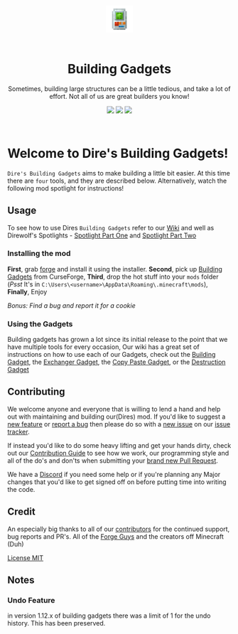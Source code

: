 <p align="center" style="padding: 3em;"><img width="60" src="https://github.com/Direwolf20-MC/BuildingGadgets/blob/master/src/main/resources/assets/buildinggadgets/textures/logo/logo.png?raw=true" /></p>
<h1 align="center" style="margin-top: 20px; border-bottom: 0;">Building Gadgets</h1>
<p align="center">Sometimes, building large structures can be a little tedious, and take a lot of effort. Not all of us are great builders you know!
</p>
<p align="center">
    <a href="https://minecraft.curseforge.com/projects/building-gadgets"><img src="http://cf.way2muchnoise.eu/full_298187_downloads.svg" /></a>
    <a href="https://minecraft.curseforge.com/projects/building-gadgets"><img src="https://cf.way2muchnoise.eu/versions/298187.svg" /></a>
    <a href="https://minecraft.curseforge.com/projects/building-gadgets"><img src="http://cf.way2muchnoise.eu/packs/full_298187_in_packs.svg" /></a>
</p>

<p data-comment="this fakes a line break">&zwnj;</p>

# Welcome to Dire's Building Gadgets!

`Dire's Building Gadgets` aims to make building a little bit easier. At this time there are `four` tools, and they are described below. Alternatively, watch the following mod spotlight for instructions!

## Usage
To see how to use Dires `Building Gadgets` refer to our [Wiki](https://github.com/Direwolf20-MC/BuildingGadgets/wiki) and well as Direwolf's Spotlights - [Spotlight Part One](https://youtu.be/D4Ib4h7aTSk) and [Spotlight Part Two](https://youtu.be/JS1Xx_kwQQ0)

### Installing the mod
**First**, grab [forge](https://files.minecraftforge.net) and install it using the installer. **Second**, pick up [Building Gadgets](https://minecraft.curseforge.com/projects/building-gadgets) from CurseForge, **Third**, drop the hot stuff into your `mods` folder (*Psst* It's in `C:\Users\<username>\AppData\Roaming\.minecraft\mods`), **Finally**, Enjoy

*Bonus: Find a bug and report it for a cookie*

### Using the Gadgets
Building gadgets has grown a lot since its initial release to the point that we have multiple tools for every occasion, Our wiki has a great set of instructions on how to use each of our Gadgets, check out the [Building Gadget](https://github.com/Direwolf20-MC/BuildingGadgets/wiki/Building-Gadget), the [Exchanger Gadget](https://github.com/Direwolf20-MC/BuildingGadgets/wiki/Exchanger-Gadget), the [Copy Paste Gadget](https://github.com/Direwolf20-MC/BuildingGadgets/wiki/Copy-Paste-Gadget), or the [Destruction Gadget](https://github.com/Direwolf20-MC/BuildingGadgets/wiki/Destruction-Gadget)

## Contributing
We welcome anyone and everyone that is willing to lend a hand and help out with maintaining and building our(Dires) mod. If you'd like to suggest a [new feature](https://github.com/Direwolf20-MC/BuildingGadgets/issues/new?template=feature-request.md) or [report a bug](https://github.com/Direwolf20-MC/BuildingGadgets/issues/new?template=bug-report.md) then please do so with a [new issue](https://github.com/Direwolf20-MC/BuildingGadgets/issues/new) on our [issue tracker](https://github.com/Direwolf20-MC/BuildingGadgets/issues).

If instead you'd like to do some heavy lifting and get your hands dirty, check out our [Contribution Guide](https://github.com/Direwolf20-MC/BuildingGadgets/blob/master/CONTRIBUTION.md) to see how we work, our programming style and all of the do's and don'ts when submitting your [brand new Pull Request](https://github.com/Direwolf20-MC/BuildingGadgets/compare).

We have a [Discord](https://discord.gg/qqUUtu3) if you need some help or if you're planning any Major changes that you'd like to get signed off on before putting time into writing the code.

## Credit
An especially big thanks to all of our [contributors](https://github.com/Direwolf20-MC/BuildingGadgets/graphs/contributors) for the continued support, bug reports and PR's. All of the [Forge Guys](https://github.com/orgs/MinecraftForge/people) and the creators off Minecraft (Duh)

[License MIT](License.md)

## Notes

### Undo Feature
in version 1.12.x of building gadgets there was a limit of 1 for the undo history. This has been preserved.